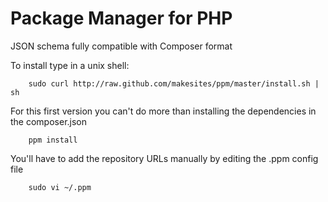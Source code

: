 # Package Manager for PHP

JSON schema fully compatible with Composer format

To install type in a unix shell: 
```
	sudo curl http://raw.github.com/makesites/ppm/master/install.sh | sh
```
For this first version you can't do more than installing the dependencies in the composer.json
```
	ppm install
```
You'll have to add the repository URLs manually by editing the .ppm config file
```
	sudo vi ~/.ppm
```


